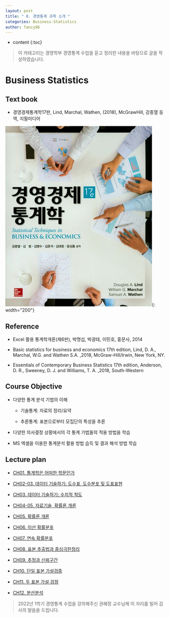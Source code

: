 ```yaml
---
layout: post
title: " 0. 경영통계 과목 소개 "
categories: Business-Statistics
author: fancy96
---
```

* content
{:toc}

> 이 카테고리는 경영학부 경영통계 수업을 듣고 정리한 내용을 바탕으로 글을 작성하였습니다.

# Business Statistics

## Text book

* 경영경제통계학17판, Lind, Marchal, Wathen, (2018), McGrawHill, 강종열 등 역, 지필미디어

![](/assets/img/bs/business-statistics_textbook.png){: width="200"}


## Reference

* Excel 활용 통계학개론(제6판), 박명섭, 박광태, 이민호, 홍문사, 2014

* Basic statistics for business and economics 17th edition, Lind, D. A., Marchal,
W.G. and Wathen S.A. ,2018, McGraw-Hill/Irwin, New York, NY.

* Essentials of Contemporary Business Statistics 17th edition, Anderson, D. R.,
  Sweeney, D. J. and Williams, T. A. ,2018, South-Western


## Course Objective

* 다양한 통계 분석 기법의 이해

  * 기술통계: 자료의 정리/요약

  * 추론통계: 표본으로부터 모집단의 특성을 추론

* 다양한 의사결정 상황에서의 각 통계 기법들의 적용 방법을 학습

* MS 엑셀을 이용한 통계분석 활용 방법 습득 및 결과 해석 방법 학습


## Lecture plan

* [CH01. 통계학은 어떠한 학문인가](https://fancy96.github.io/BS-What-Is-Statistics/)

* [CH02-03. 데이터 기술하기: 도수표, 도수분포 및 도표표현](https://fancy96.github.io/BS-Describing-Data/)

* [CH03. 데이터 기술하기: 수치적 척도](https://fancy96.github.io/BS-Describing-Data-2/)

* [CH04-05. 자료기술, 확률론 개론](https://fancy96.github.io/BS-Data-Technology/)

* [CH05. 확률론 개론](https://fancy96.github.io/BS-Introduction-To-Probability-Theory/)

* [CH06. 이산 확률분포](https://fancy96.github.io/BS-Discrete-Probability-Distribution/)

* [CH07. 연속 확률분포](https://fancy96.github.io/BS-Continuous-Probability-Distribution/)

* [CH08. 표본 추출법과 중심극한정리](https://fancy96.github.io/BS-Sampling-Methods-And-Central-Limit-Theorem/)

* [CH09. 추정과 신뢰구간](https://fancy96.github.io/BS-Estimation-And-Confidence-Interval/)

* [CH10. 단일 표본 가설검증](https://fancy96.github.io/BS-Hypothesis-Testing/)

* [CH11. 두 표본 가설 검정](https://fancy96.github.io/BS-Two-Sample-Hypothesis-Test/)

* [CH12. 분산분석](https://fancy96.github.io/BS-Analysis-Of-Variance/)

> 2022년 1학기 경영통계 수업을 강의해주신 권혜정 교수님께 이 자리를 빌어 감사의 말씀을 드립니다.